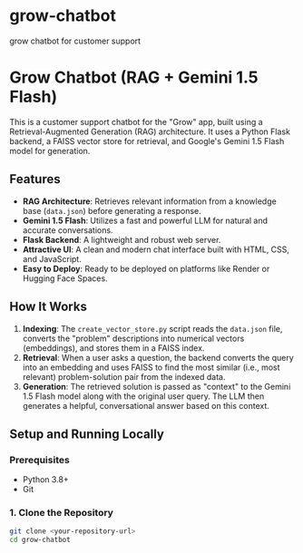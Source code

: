 # grow-chatbot
grow chatbot for customer support
# Grow Chatbot (RAG + Gemini 1.5 Flash)

This is a customer support chatbot for the "Grow" app, built using a Retrieval-Augmented Generation (RAG) architecture. It uses a Python Flask backend, a FAISS vector store for retrieval, and Google's Gemini 1.5 Flash model for generation.

## Features

-   **RAG Architecture**: Retrieves relevant information from a knowledge base (`data.json`) before generating a response.
-   **Gemini 1.5 Flash**: Utilizes a fast and powerful LLM for natural and accurate conversations.
-   **Flask Backend**: A lightweight and robust web server.
-   **Attractive UI**: A clean and modern chat interface built with HTML, CSS, and JavaScript.
-   **Easy to Deploy**: Ready to be deployed on platforms like Render or Hugging Face Spaces.

## How It Works

1.  **Indexing**: The `create_vector_store.py` script reads the `data.json` file, converts the "problem" descriptions into numerical vectors (embeddings), and stores them in a FAISS index.
2.  **Retrieval**: When a user asks a question, the backend converts the query into an embedding and uses FAISS to find the most similar (i.e., most relevant) problem-solution pair from the indexed data.
3.  **Generation**: The retrieved solution is passed as "context" to the Gemini 1.5 Flash model along with the original user query. The LLM then generates a helpful, conversational answer based on this context.

## Setup and Running Locally

### Prerequisites

-   Python 3.8+
-   Git

### 1. Clone the Repository

```bash
git clone <your-repository-url>
cd grow-chatbot